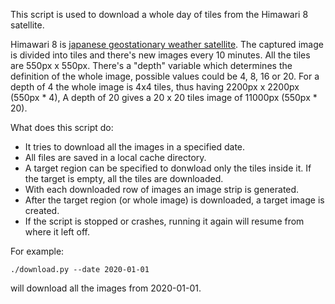 This script is used to download a whole day of tiles from the Himawari 8 satellite.

Himawari 8 is [japanese geostationary weather satellite](https://en.wikipedia.org/wiki/Himawari_8). The captured image is divided into tiles and there's new images every 10 minutes. All the tiles are 550px x 550px.
There's a "depth" variable which determines the definition of the whole image, possible values could be 4, 8, 16 or 20. For a depth of 4 the whole image is 4x4 tiles, thus having 2200px x 2200px (550px * 4), A depth of 20 gives a 20 x 20 tiles image of 11000px (550px * 20).


What does this script do:

* It tries to download all the images in a specified date.
* All files are saved in a local cache directory.
* A target region can be specified to donwload only the tiles inside it. If the target is empty, all the tiles are downloaded.
* With each downloaded row of images an image strip is generated.
* After the target region (or whole image) is downloaded, a target image is created.
* If the script is stopped or crashes, running it again will resume from where it left off.


For example:

`./download.py --date 2020-01-01`

will download all the images from 2020-01-01.
